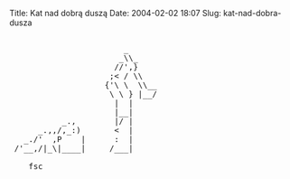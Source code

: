 Title: Kat nad dobrą duszą
Date: 2004-02-02 18:07
Slug: kat-nad-dobra-dusza

<pre>
                    
                        _
                       _\\_
                      //',}
                     ;< / \\
                    {'\ \  \\__
                     \ \ } |__/
                      |  |
                      |__|
           _.,        |/ |
      _.,,/,_:)       <  |
   _./'  ,P    |      :  |
 /'__,/|_\|____|     /___|

    fsc
</pre>

